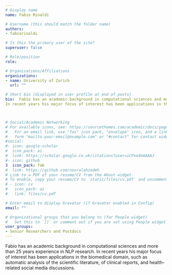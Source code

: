 ```yaml
---
# Display name
name: Fabio Rinaldi

# Username (this should match the folder name)
authors:
- fabiorinaldi

# Is this the primary user of the site?
superuser: false

# Role/position
role: 

# Organizations/Affiliations
organizations:
- name: University of Zurich
  url: ""

# Short bio (displayed in user profile at end of posts)
bio:  Fabio has an academic background in computational sciences and more than 25 years experience in NLP research. 
In recent years his major focus of interest has been applications in the biomedical domain, such as automatic analysis of the scientific literature, of clinical reports, and health-related social media discussions.



# Social/Academic Networking
# For available icons, see: https://sourcethemes.com/academic/docs/page-builder/#icons
#   For an email link, use "fas" icon pack, "envelope" icon, and a link in the
#   form "mailto:your-email@example.com" or "#contact" for contact widget.
#social:
#- icon: google-scholar
#  icon_pack: ai
#  link: https://scholar.google.co.uk/citations?user=iCPxe4UAAAAJ
#- icon: github
3  icon_pack: fab
#  link: https://github.com/nooralahzadeh
# Link to a PDF of your resume/CV from the About widget.
# To enable, copy your resume/CV to `static/files/cv.pdf` and uncomment the lines below.
# - icon: cv
#   icon_pack: ai
#   link: files/cv.pdf

# Enter email to display Gravatar (if Gravatar enabled in Config)
email: ""

# Organizational groups that you belong to (for People widget)
#   Set this to `[]` or comment out if you are not using People widget.
user_groups:
- Senior Researchers and Postdocs
---
```


Fabio has an academic background in computational sciences and more than 25 years experience in NLP research. In recent years his major focus of interest has been applications in the biomedical domain, such as automatic analysis of the scientific literature, of clinical reports, and health-related social media discussions.

